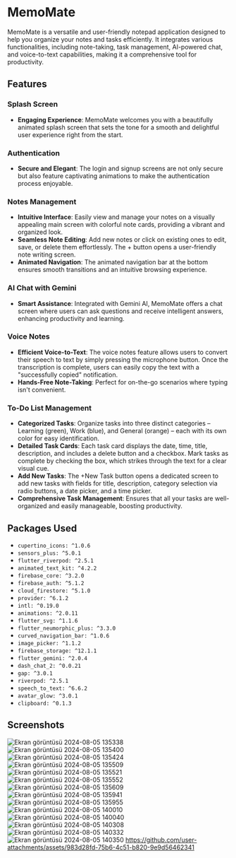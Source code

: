 # MemoMate

MemoMate is a versatile and user-friendly notepad application designed to help you organize your notes and tasks efficiently. It integrates various functionalities, including note-taking, task management, AI-powered chat, and voice-to-text capabilities, making it a comprehensive tool for productivity.

## Features

### Splash Screen
- **Engaging Experience**: MemoMate welcomes you with a beautifully animated splash screen that sets the tone for a smooth and delightful user experience right from the start.

### Authentication
- **Secure and Elegant**: The login and signup screens are not only secure but also feature captivating animations to make the authentication process enjoyable.

### Notes Management
- **Intuitive Interface**: Easily view and manage your notes on a visually appealing main screen with colorful note cards, providing a vibrant and organized look.
- **Seamless Note Editing**: Add new notes or click on existing ones to edit, save, or delete them effortlessly. The + button opens a user-friendly note writing screen.
- **Animated Navigation**: The animated navigation bar at the bottom ensures smooth transitions and an intuitive browsing experience.

### AI Chat with Gemini
- **Smart Assistance**: Integrated with Gemini AI, MemoMate offers a chat screen where users can ask questions and receive intelligent answers, enhancing productivity and learning.

### Voice Notes
- **Efficient Voice-to-Text**: The voice notes feature allows users to convert their speech to text by simply pressing the microphone button. Once the transcription is complete, users can easily copy the text with a "successfully copied" notification.
- **Hands-Free Note-Taking**: Perfect for on-the-go scenarios where typing isn't convenient.

### To-Do List Management
- **Categorized Tasks**: Organize tasks into three distinct categories – Learning (green), Work (blue), and General (orange) – each with its own color for easy identification.
- **Detailed Task Cards**: Each task card displays the date, time, title, description, and includes a delete button and a checkbox. Mark tasks as complete by checking the box, which strikes through the text for a clear visual cue.
- **Add New Tasks**: The +New Task button opens a dedicated screen to add new tasks with fields for title, description, category selection via radio buttons, a date picker, and a time picker.
- **Comprehensive Task Management**: Ensures that all your tasks are well-organized and easily manageable, boosting productivity.

## Packages Used

- `cupertino_icons: ^1.0.6`
- `sensors_plus: ^5.0.1`
- `flutter_riverpod: ^2.5.1`
- `animated_text_kit: ^4.2.2`
- `firebase_core: ^3.2.0`
- `firebase_auth: ^5.1.2`
- `cloud_firestore: ^5.1.0`
- `provider: ^6.1.2`
- `intl: ^0.19.0`
- `animations: ^2.0.11`
- `flutter_svg: ^1.1.6`
- `flutter_neumorphic_plus: ^3.3.0`
- `curved_navigation_bar: ^1.0.6`
- `image_picker: ^1.1.2`
- `firebase_storage: ^12.1.1`
- `flutter_gemini: ^2.0.4`
- `dash_chat_2: ^0.0.21`
- `gap: ^3.0.1`
- `riverpod: ^2.5.1`
- `speech_to_text: ^6.6.2`
- `avatar_glow: ^3.0.1`
- `clipboard: ^0.1.3`

## Screenshots
![Ekran görüntüsü 2024-08-05 135338](https://github.com/user-attachments/assets/f2aea82c-6b4c-4742-ac90-27a0959d9015)
![Ekran görüntüsü 2024-08-05 135400](https://github.com/user-attachments/assets/7bbf6997-c03a-4f32-a279-beb5b81687cf)
![Ekran görüntüsü 2024-08-05 135424](https://github.com/user-attachments/assets/be771b9b-c4da-4174-ba7f-9f9124d9e769)
![Ekran görüntüsü 2024-08-05 135509](https://github.com/user-attachments/assets/5c3f2b18-2d33-413c-8080-ca30bb2f3a64)
![Ekran görüntüsü 2024-08-05 135521](https://github.com/user-attachments/assets/e50c6919-f597-4a8b-b22a-bf206267b0e4)
![Ekran görüntüsü 2024-08-05 135552](https://github.com/user-attachments/assets/e04e599d-3997-43b8-8676-278d8f28a626)
![Ekran görüntüsü 2024-08-05 135609](https://github.com/user-attachments/assets/a1afb270-1b62-4eed-8cb8-b093c0970596)
![Ekran görüntüsü 2024-08-05 135941](https://github.com/user-attachments/assets/9661f8c2-2a84-4833-a7bc-28f532194d13)
![Ekran görüntüsü 2024-08-05 135955](https://github.com/user-attachments/assets/d75f18c2-32a5-491c-a22f-665b7bcc1026)
![Ekran görüntüsü 2024-08-05 140010](https://github.com/user-attachments/assets/80091d29-9877-4288-a508-02e890fd8bbd)
![Ekran görüntüsü 2024-08-05 140040](https://github.com/user-attachments/assets/896ece04-40b3-47c3-bd14-4b1b9a8a9a80)
![Ekran görüntüsü 2024-08-05 140308](https://github.com/user-attachments/assets/34346951-5bec-4287-ac79-8d376940440d)
![Ekran görüntüsü 2024-08-05 140332](https://github.com/user-attachments/assets/3404e86c-5058-49e4-9f1b-e1ce3099dae5)
![Ekran görüntüsü 2024-08-05 140350](https://github.com/user-attachments/assets/21ec8991-c77d-45dc-bd09-c3ad544b35bf)
https://github.com/user-attachments/assets/983d28fd-75b6-4c51-b820-9e9d56462341




